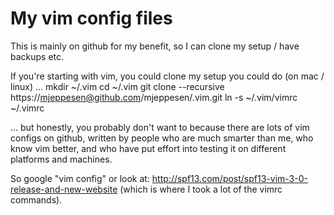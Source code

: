 # My vim config files

This is mainly on github for my benefit, so I can clone my setup / have backups etc.

If you're starting with vim, you could clone my setup you could do (on mac /
linux) ...
    mkdir ~/.vim
    cd ~/.vim
    git clone --recursive https://mjeppesen@github.com/mjeppesen/.vim.git
    ln -s ~/.vim/vimrc ~/.vimrc

... but honestly, you probably don't want to because there are lots of vim
configs on github, written by people who are much smarter than me, who know vim better, and who have put
effort into testing it on different platforms and machines.

So google "vim config" or look at:
http://spf13.com/post/spf13-vim-3-0-release-and-new-website
(which is where I took a lot of the vimrc commands).


